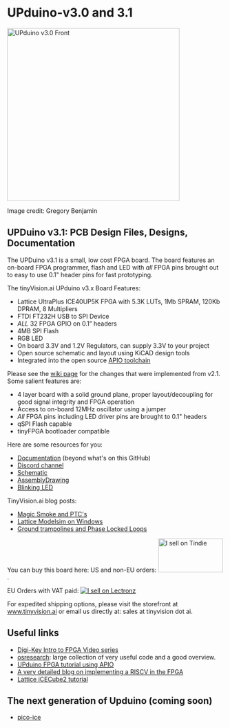 # UPduino-v3.0 and 3.1

<img src="./assets/UPduino_v3.0_front.png" alt="UPduino v3.0 Front" width="400"/>

Image credit: Gregory Benjamin

## UPDuino v3.1: PCB Design Files, Designs, Documentation

The UPDuino v3.1 is a small, low cost FPGA board. The board features an on-board FPGA programmer, flash and LED with _all_ FPGA pins brought out to easy to use 0.1" header pins for fast prototyping.

The tinyVision.ai UPduino v3.x Board Features:

* Lattice UltraPlus ICE40UP5K FPGA with 5.3K LUTs, 1Mb SPRAM, 120Kb DPRAM, 8 Multipliers
* FTDI FT232H USB to SPI Device
* _ALL_ 32 FPGA GPIO on 0.1” headers
* 4MB SPI Flash
* RGB LED
* On board 3.3V and 1.2V Regulators, can supply 3.3V to your project
* Open source schematic and layout using KiCAD design tools
* Integrated into the open source [APIO toolchain](https://github.com/FPGAwars/apio)


Please see the [wiki page](https://github.com/tinyvision-ai-inc/UPduino-v3.0/wiki) for the changes that were implemented from v2.1. Some salient features are:
* 4 layer board with a solid ground plane, proper layout/decoupling for good signal integrity and FPGA operation
* Access to on-board 12MHz oscillator using a jumper
* _All_ FPGA pins including LED driver pins are brought to 0.1" headers
* qSPI Flash capable
* tinyFPGA bootloader compatible 

Here are some resources for you:
* [Documentation](https://upduino.readthedocs.io/) (beyond what's on this GitHub)
* [Discord channel](https://discord.gg/3qbXujE)
* [Schematic](./Board/v3.0/UPduino_v3.0.pdf)
* [AssemblyDrawing](./Board/v3.0/UPduino_v3.0Assembly.html)
* [Blinking LED](./RTL/blink_led)
 
TinyVision.ai blog posts:
* [Magic Smoke and PTC's](https://blogs.tinyvision.ai/upduino/power/ptc/2021/12/31/magic-smoke-and-PTCs.html)
* [Lattice Modelsim on Windows](https://blogs.tinyvision.ai/modelsim/windows/linux/radiant/lattice/2022/01/01/Using-Lattice-Modelsim-on-Win-Linux.html)
* [Ground trampolines and Phase Locked Loops](https://tinyvision.ai/blogs/processing-at-the-edge/ground-trampolines-and-phase-locked-loops)

You can buy this board here:
US and non-EU orders: <a href="https://www.tindie.com/stores/tinyvision_ai/?ref=offsite_badges&utm_source=sellers_vr2045&utm_medium=badges&utm_campaign=badge_medium"><img src="https://d2ss6ovg47m0r5.cloudfront.net/badges/tindie-mediums.png" alt="I sell on Tindie" width="150" height="78"></a>. 

EU Orders with VAT paid: <a href="https://lectronz.com/stores/tinyvision-ai-store"><img alt="I sell on Lectronz" src="https://lectronz.com/static/badges/i-sell-on-lectronz-medium.png" /></a>

For expedited shipping options, please visit the storefront at www.tinyvision.ai or email us directly at: sales at tinyvision dot ai.

## Useful links
* [Digi-Key Intro to FPGA Video series](https://youtube.com/playlist?list=PLEBQazB0HUyT1WmMONxRZn9NmQ_9CIKhb)
* [osresearch](https://github.com/osresearch/up5k): large collection of very useful code and a good overview.
* [UPduino FPGA tutorial using APIO](https://blog.idorobots.org/entries/upduino-fpga-tutorial.html)
* [A very detailed blog on implementing a RISCV in the FPGA](https://pingu98.wordpress.com/2019/04/08/)
* [Lattice iCECube2 tutorial](https://hsel.co.uk/2018/05/21/lattice-ice40-ultra-plus-fpga-gnarly-grey-upduino-tutorial-1-the-basics/)

## The next generation of Upduino (coming soon)
* [pico-ice](https://github.com/tinyvision-ai-inc/pico-ice)
